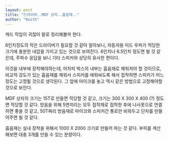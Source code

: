 ```yaml
---
layout: post
title: "드라이버..MDF 상자..흡음재.."
author: "Keith"
---
```


캐드 작업이 귀찮아 말로 정리해볼까 한다.

6인치정도의 작은 드라이버가 필요할 것 같아 알아보니, 자동자용 미드 우퍼가 적당한 크기에 충분한 내압을 가지고 있는 것으로 보여진다. 6인치나 6.5인치 정도면 될 것 같은데, 주파수 응답을 보니 기타 스피커와 상당히 유사한 편이다.

이것을 내부에 장착해야하는데, 어차피 박스의 내부는 흡음재로 채워져야 할 것이므로, 비교적 강도가 있는 흡음재를 채워서 스피커를 애워싸도록 해서 접착하면 스피커가 어느 정도는 고정될 것으로 생각된다. 그 앞에 마이크를 놓고 역시 같은 방법으로 고정해야할 것으로 보인다.

MDF 상자의 크기는 15T로 만들면 적당할 것 같고, 크기는 300 X 300 X 400 (?) 정도면 적당할 것 같다. 방음을 위해 5면끼리는 모두 접착제로 접착한 후에 나사못으로 연결하면 좋을 것 같고, 50T짜리 방음재로 마이크와 스피커간 통로만 비워두고 단자를 만들어주면 될 것 같다.

흡음재는 실내 장착을 위해서 1000 X 2000 크기로 만들어 파는 것 같다. 부피를 계산해보면 대충 3개를 만들 수 있는 분량이다.


